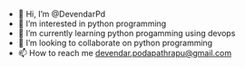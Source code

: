 - 👋 Hi, I’m @DevendarPd
- 👀 I’m interested in python programming
- 🌱 I’m currently learning python progamming using devops
- 💞️ I’m looking to collaborate on python programming
- 📫 How to reach me devendar.podapathrapu@gmail.com

<!---
DevendarPd/DevendarPd is a ✨ special ✨ repository because its `README.md` (this file) appears on your GitHub profile.
You can click the Preview link to take a look at your changes.
--->

